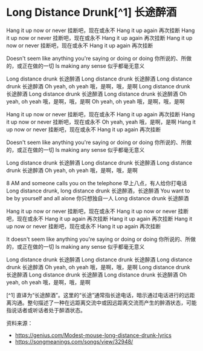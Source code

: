 # Long Distance Drunk[^1] 长途醉酒

Hang it up now or never
挂断吧，现在或永不
Hang it up again
再次挂断
Hang it up now or never
挂断吧，现在或永不
Hang it up again
再次挂断
Hang it up now or never
挂断吧，现在或永不
Hang it up again
再次挂断

Doesn't seem like anything you're saying or doing or doing
你所说的、所做的，或正在做的一切
Is making any sense
似乎都毫无意义

Long distance drunk
长途醉酒
Long distance drunk
长途醉酒
Long distance drunk
长途醉酒
Oh yeah, oh yeah
哦，是啊，哦，是啊
Long distance drunk
长途醉酒
Long distance drunk
长途醉酒
Long distance drunk
长途醉酒
Oh yeah, oh yeah
哦，是啊，哦，是啊
Oh yeah, oh yeah
哦，是啊，哦，是啊

Hang it up now or never
挂断吧，现在或永不
Hang it up again
再次挂断
Hang it up now or never
挂断吧，现在或永不
Oh yeah, yeah
哦，是啊，是啊
Hang it up now or never
挂断吧，现在或永不
Hang it up again
再次挂断

Doesn't seem like anything you're saying or doing or doing
你所说的、所做的，或正在做的一切
Is making any sense
似乎都毫无意义

Long distance drunk
长途醉酒
Long distance drunk
长途醉酒
Long distance drunk
长途醉酒
Oh yeah, oh yeah
哦，是啊，哦，是啊

8 AM and someone calls you on the telephone
早上八点，有人给你打电话
Long distance drunk, long distance drunk
长途醉酒，长途醉酒
You want to be by yourself and all alone
你只想独自一人
Long distance drunk
长途醉酒

Hang it up now or never
挂断吧，现在或永不
Hang it up now or never
挂断吧，现在或永不
Hang it up again
再次挂断
Hang it up again
再次挂断
Hang it up now or never
挂断吧，现在或永不
Hang it up again
再次挂断

It doesn't seem like anything you're saying or doing or doing
你所说的、所做的，或正在做的一切
Is making any sense
似乎都毫无意义

Long distance drunk
长途醉酒
Long distance drunk
长途醉酒
Long distance drunk
长途醉酒
Oh yeah, oh yeah
哦，是啊，哦，是啊
Long distance drunk
长途醉酒
Long distance drunk
长途醉酒
Long distance drunk
长途醉酒
Oh yeah, oh yeah
哦，是啊，哦，是啊

[^1] 直译为“长途醉酒”。这里的“长途”通常指长途电话，暗示通过电话进行的远距离沟通。整句描述了一种在远距离交流中或因远距离交流而产生的醉酒状态，可能指说话者或听话者处于醉酒状态。


资料来源：
- https://genius.com/Modest-mouse-long-distance-drunk-lyrics
- https://songmeanings.com/songs/view/32948/
